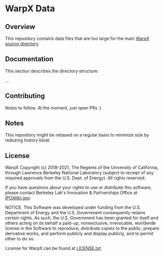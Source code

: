 # WarpX Data

## Overview

This repository contains data files that are too large for the main [WarpX source directory](https://github.com/ECP-WarpX/WarpX).

## Documentation

This section describes the directory structure:

...

## Contributing

Notes to follow.
At the moment, just open PRs :)

## Notes

This repository might be rebased on a regular basis to minimize size by reduzing history bloat.

## License

WarpX Copyright (c) 2018-2021, The Regents of the University of California,
through Lawrence Berkeley National Laboratory (subject to receipt of any
required approvals from the U.S. Dept. of Energy).  All rights reserved.

If you have questions about your rights to use or distribute this software,
please contact Berkeley Lab's Innovation & Partnerships Office at
IPO@lbl.gov.

NOTICE.  This Software was developed under funding from the U.S. Department
of Energy and the U.S. Government consequently retains certain rights. As
such, the U.S. Government has been granted for itself and others acting on
its behalf a paid-up, nonexclusive, irrevocable, worldwide license in the
Software to reproduce, distribute copies to the public, prepare derivative
works, and perform publicly and display publicly, and to permit other to do
so.

License for WarpX can be found at [LICENSE.txt](LICENSE.txt).

